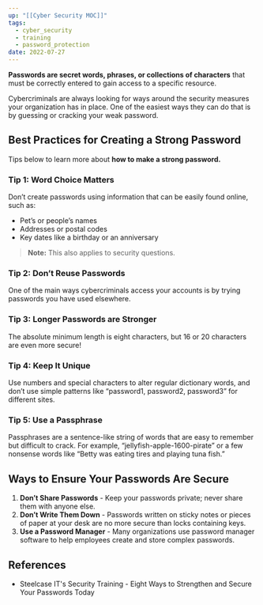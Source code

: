 ```yaml
---
up: "[[Cyber Security MOC]]"
tags:
  - cyber_security
  - training
  - password_protection
date: 2022-07-27
---
```

**Passwords are secret words, phrases, or collections of characters** that must be correctly entered to gain access to a specific resource.

Cybercriminals are always looking for ways around the security measures your organization has in place. One of the easiest ways they can do that is by guessing or cracking your weak password.

## Best Practices for Creating a Strong Password
Tips below to learn more about **how to make a strong password.**

### Tip 1: Word Choice Matters
Don’t create passwords using information that can be easily found online, such as:
-   Pet’s or people’s names
-   Addresses or postal codes
-   Key dates like a birthday or an anniversary

>**Note:** This also applies to security questions.

### Tip 2: Don’t Reuse Passwords
One of the main ways cybercriminals access your accounts is by trying passwords you have used elsewhere.

### Tip 3: Longer Passwords are Stronger
The absolute minimum length is eight characters, but 16 or 20 characters are even more secure!

### Tip 4: Keep It Unique
Use numbers and special characters to alter regular dictionary words, and don’t use simple patterns like “password1, password2, password3” for different sites.

### Tip 5: Use a Passphrase
Passphrases are a sentence-like string of words that are easy to remember but difficult to crack. For example, “jellyfish-apple-1600-pirate” or a few nonsense words like “Betty was eating tires and playing tuna fish.”


## Ways to Ensure Your Passwords Are Secure
1. **Don’t Share Passwords** - Keep your passwords private; never share them with anyone else.
2. **Don’t Write Them Down** - Passwords written on sticky notes or pieces of paper at your desk are no more secure than locks containing keys.
3. **Use a Password Manager** - Many organizations use password manager software to help employees create and store complex passwords.

## References
- Steelcase IT's Security Training - Eight Ways to Strengthen and Secure Your Passwords Today